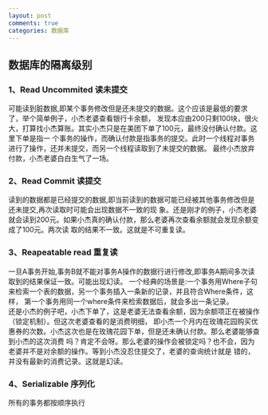 ```yaml
---
layout: post
comments: true
categories: 数据库
---
```

## 数据库的隔离级别

### 1、Read Uncommited 读未提交
可能读到脏数据,即某个事务修改但是还未提交的数据。这个应该是最低的要求了，举个简单例子，小杰老婆查看银行卡余额，
发现本应由200只剩100块，很火大，打算找小杰算账。其实小杰只是在美团下单了100元，最终没付确认付款。这里下单是指一
个事务的操作，而确认付款是指事务的提交。此时一个线程对事务进行了操作，还并未提交，而另一个线程读取到了未提交的数据。
最终小杰放弃付款，小杰老婆白白生气了一场。

### 2、Read Commit 读提交
读到的数据都是已经提交的数据,即当前读到的数据可能已经被其他事务修改但是还未提交,再次读取时可能会出现数据不一致的现
象。还是刚才的例子，小杰老婆就会读到200元。如果小杰真的确认付款，那么老婆再次查看余额就会发现余额变成了100元。两次读
取的结果不一致。这就是不可重复读。

### 3、Reapeatable read 重复读
一旦A事务开始,事务B就不能对事务A操作的数据行进行修改,即事务A期间多次读取到的结果保证一致。可能出现幻读。
一个经典的场景是:一个事务用Where子句来检索一个表的数据，另一个事务插入一条新的记录，并且符合Where条件，这样，
第一个事务用同一个where条件来检索数据后，就会多出一条记录。  
还是小杰的例子吧，小杰下单了，这是老婆无法查看余额，因为余额项正在被操作（锁定机制）。但这次老婆查看的是消费明细，
即小杰一个月内在玫瑰花园购买优惠券的次数。小杰这次也是在玫瑰花园下单，但是还未确认付款。那么老婆能够查到小杰的这次消费
吗？肯定不会呀。那么老婆的操作会被锁定吗？也不会，因为老婆并不是对余额的操作。等到小杰没忍住提交了，老婆的查询统计就是
错的，并没有最新的消费记录。这就是幻读。

### 4、Serializable 序列化
所有的事务都按顺序执行